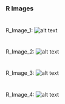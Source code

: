 ### R Images 

#
 

R_Image_1: 
![alt text](../master/Basics_Neuralnet/images_own/R_4.png "R_Image_1")
#

R_Image_2: 
![alt text](../master/Basics_Neuralnet/images_own/R_1.jpg "R_Image_2")
#  

R_Image_3: 
![alt text](../master/Basics_Neuralnet/images_own/R_2.jpg "R_Image_3")
#  

R_Image_4: 
![alt text](../master/Basics_Neuralnet/images_own/R_3.jpg "R_Image_4")
#  


